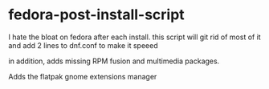 # fedora-post-install-script
I hate the bloat on fedora after each install. this script will git rid of most of it and add 2 lines to dnf.conf to make it speeed

in addition, adds missing RPM fusion and multimedia packages.

Adds the flatpak gnome extensions manager
